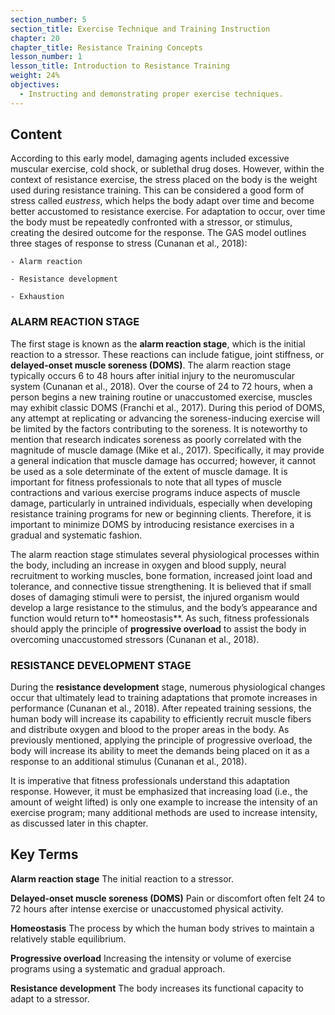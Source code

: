```yaml
---
section_number: 5
section_title: Exercise Technique and Training Instruction
chapter: 20
chapter_title: Resistance Training Concepts
lesson_number: 1
lesson_title: Introduction to Resistance Training
weight: 24%
objectives:
  - Instructing and demonstrating proper exercise techniques.
---
```


## Content
According to this early model, damaging agents included excessive muscular exercise, cold shock, or sublethal drug doses. However, within the context of resistance exercise, the stress placed on the body is the weight used during resistance training. This can be considered a good form of stress called *eustress*, which helps the body adapt over time and become better accustomed to resistance exercise. For adaptation to occur, over time the body must be repeatedly confronted with a stressor, or stimulus, creating the desired outcome for the response. The GAS model outlines three stages of response to stress (Cunanan et al., 2018):

	- Alarm reaction

	- Resistance development

	- Exhaustion

### ALARM REACTION STAGE

The first stage is known as the **alarm reaction stage**, which is the initial reaction to a stressor. These reactions can include fatigue, joint stiffness, or **delayed-onset muscle soreness (DOMS)**. The alarm reaction stage typically occurs 6 to 48 hours after initial injury to the neuromuscular system (Cunanan et al., 2018). Over the course of 24 to 72 hours, when a person begins a new training routine or unaccustomed exercise, muscles may exhibit classic DOMS (Franchi et al., 2017). During this period of DOMS, any attempt at replicating or advancing the soreness-inducing exercise will be limited by the factors contributing to the soreness. It is noteworthy to mention that research indicates soreness as poorly correlated with the magnitude of muscle damage (Mike et al., 2017). Specifically, it may provide a general indication that muscle damage has occurred; however, it cannot be used as a sole determinate of the extent of muscle damage. It is important for fitness professionals to note that all types of muscle contractions and various exercise programs induce aspects of muscle damage, particularly in untrained individuals, especially when developing resistance training programs for new or beginning clients. Therefore, it is important to minimize DOMS by introducing resistance exercises in a gradual and systematic fashion.

The alarm reaction stage stimulates several physiological processes within the body, including an increase in oxygen and blood supply, neural recruitment to working muscles, bone formation, increased joint load and tolerance, and connective tissue strengthening. It is believed that if small doses of damaging stimuli were to persist, the injured organism would develop a large resistance to the stimulus, and the body’s appearance and function would return to** homeostasis**. As such, fitness professionals should apply the principle of **progressive overload** to assist the body in overcoming unaccustomed stressors (Cunanan et al., 2018).

### RESISTANCE DEVELOPMENT STAGE

During the **resistance development** stage, numerous physiological changes occur that ultimately lead to training adaptations that promote increases in performance (Cunanan et al., 2018). After repeated training sessions, the human body will increase its capability to efficiently recruit muscle fibers and distribute oxygen and blood to the proper areas in the body. As previously mentioned, applying the principle of progressive overload, the body will increase its ability to meet the demands being placed on it as a response to an additional stimulus (Cunanan et al., 2018).

It is imperative that fitness professionals understand this adaptation response. However, it must be emphasized that increasing load (i.e., the amount of weight lifted) is only one example to increase the intensity of an exercise program; many additional methods are used to increase intensity, as discussed later in this chapter.

## Key Terms

**Alarm reaction stage**
The initial reaction to a stressor.

**Delayed-onset muscle soreness (DOMS)**
Pain or discomfort often felt 24 to 72 hours after intense exercise or unaccustomed physical activity.

**Homeostasis**
The process by which the human body strives to maintain a relatively stable equilibrium.

**Progressive overload**
Increasing the intensity or volume of exercise programs using a systematic and gradual approach.

**Resistance development**
The body increases its functional capacity to adapt to a stressor.